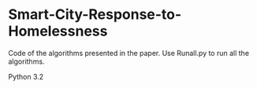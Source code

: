 # Smart-City-Response-to-Homelessness
<p>Code of the algorithms presented in the paper. Use Runall.py to run all the algorithms.</p>
<p>Python 3.2</p>